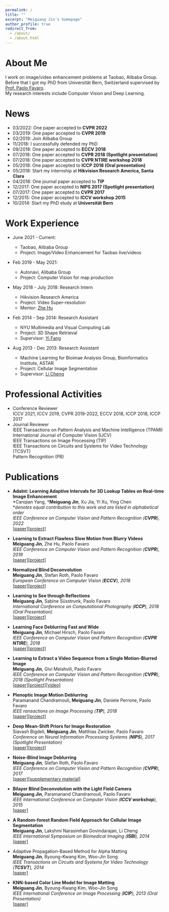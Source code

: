 ```yaml
---
permalink: /
title: ""
excerpt: "Meiguang Jin's homepage"
author_profile: true
redirect_from: 
  - /about/
  - /about.html
---
```

About Me
======
I work on image/video enhancement problems at Taobao, Alibaba Group. Before that I got my PhD from Universität Bern, Switzerland supervised by [Prof. Paolo Favaro](http://www.cvg.unibe.ch/people/favaro).  
My research interests include Computer Vision and Deep Learning. 

News
======
* 03/2022: One paper accepted to **CVPR 2022**
* 03/2019: One paper accepted to **CVPR 2019** 
* 02/2019: Join Alibaba Group
* 11/2018: I successfully defended my PhD
* 09/2018: One paper accepted to **ECCV 2018**
* 07/2018: One paper accepted to **CVPR 2018 (Spotlight presentation)**
* 07/2018: One paper accepted to **CVPR NTIRE workshop 2018**
* 05/2018: One paper accepted to **ICCP 2018 (Oral presentation)**
* 05/2018: Start my internship at **Hikvision Research America, Santa Clara**
* 04/2018: One journal paper accepted to **TIP**
* 12/2017: One paper accepted to **NIPS 2017 (Spotlight presentation)**
* 07/2017: One paper accepted to **CVPR 2017**
* 12/2015: One paper accepted to **ICCV workshop 2015**
* 10/2014: Start my PhD study at **Universität Bern** 

Work Experience
======
* June 2021 - Current:
  * Taobao, Alibaba Group
  * Project: Image/Video Enhancement for Taobao live/videos

* Feb 2019 - May 2021: 
  * Autonavi, Alibaba Group
  * Project: Computer Vision for map production

* May 2018 - July 2018: Research Intern
  * Hikvision Research America
  * Project: Video Super-resolution
  * Mentor: [Zhe Hu](https://eng.ucmerced.edu/people/zhu)

* Feb 2014 - Sep 2014: Research Assistant
  * NYU Multimedia and Visual Computing Lab
  * Project: 3D Shape Retrieval
  * Supervisor: [Yi Fang](https://nyuad.nyu.edu/en/academics/divisions/engineering/faculty/yi-fang.html)

* Aug 2013 - Dec 2013: Research Assistant
  * Machine Learning for Bioimae Analysis Group, Bioinformatics Institute, ASTAR
  * Project: Cellular Image Segmentation
  * Supervisor: [Li Cheng](https://web.bii.a-star.edu.sg/~chengli/)

Professional Activities
======
* Conference Reviewer  
ICCV 2021, ICCV 2019, CVPR 2019-2022, ECCV 2018, ICCP 2018, ICCP 2017  
* Journal Reviewer  
IEEE Transactions on Pattern Analysis and Machine Intelligence (TPAMI)  
International Journal of Computer Vision (IJCV)  
IEEE Transactions on Image Processing (TIP)  
IEEE Transactions on Circuits and Systems for Video Technology (TCSVT)  
Pattern Recognition (PR)

Publications
======  
* **AdaInt: Learning Adaptive Intervals for 3D Lookup Tables on Real-time Image Enhancement**  
*Canqian Yang, ***Meiguang Jin**, Xu Jia, Yi Xu, Ying Chen  
**denotes equal contribution to this work and are listed in alphabetical order*  
*IEEE Conference on Computer Vision and Pattern Recognition (**CVPR**), 2022*  
[[paper]](https://arxiv.org/abs/2204.13983)[[project]](https://github.com/ImCharlesY/AdaInt)

* **Learning to Extract Flawless Slow Motion from Blurry Videos**  
**Meiguang Jin**, Zhe Hu, Paolo Favaro  
*IEEE Conference on Computer Vision and Pattern Recognition (**CVPR**), 2019*  
[[paper]](https://github.com/MeiguangJin/slow-motion/blob/master/full_version.pdf)[[project]](https://github.com/MeiguangJin/slow-motion)

* **Normalized Blind Deconvolution**  
**Meiguang Jin**, Stefan Roth, Paolo Favaro  
*European Conference on Computer Vision (**ECCV**), 2018*  
[[paper]](http://openaccess.thecvf.com/content_ECCV_2018/papers/Meiguang_Jin_Normalized_Blind_Deconvolution_ECCV_2018_paper.pdf)[[project]](https://github.com/MeiguangJin/NBD)

* **Learning to See through Reflections**  
**Meiguang Jin**, Sabine Süsstrunk, Paolo Favaro  
*International Conference on Computational Photography (**ICCP**), 2018 (Oral Presentation)*  
[[paper]](https://ieeexplore.ieee.org/document/8368464?part=1)[[project]](https://github.com/MeiguangJin/Learning-to-See-through-Reflections)

* **Learning Face Deblurring Fast and Wide**  
**Meiguang Jin**, Michael Hirsch, Paolo Favaro  
*IEEE Conference on Computer Vision and Pattern Recognition (**CVPR NTIRE**), 2018*  
[[paper]](http://openaccess.thecvf.com/content_cvpr_2018_workshops/papers/w13/Jin_Learning_Face_Deblurring_CVPR_2018_paper.pdf)[[project]](http://www.cvg.unibe.ch/media/project/jin/faceDeblur.html)

* **Learning to Extract a Video Sequence from a Single Motion-Blurred Image**  
**Meiguang Jin**, Givi Meishvili, Paolo Favaro  
*IEEE Conference on Computer Vision and Pattern Recognition (**CVPR**), 2018 (Spotlight Presentation)*  
[[paper]](http://openaccess.thecvf.com/content_cvpr_2018/papers/Jin_Learning_to_Extract_CVPR_2018_paper.pdf)[[project]](https://github.com/MeiguangJin/Learning-to-Extract-a-Video-Sequence-from-a-Single-Motion-Blurred-Image)[[video]](http://www.cvg.unibe.ch/media/publications/video/video.zip)

* **Plenoptic Image Motion Deblurring**  
Paramanand Chandramouli, **Meiguang Jin**,  Daniele Perrone, Paolo Favaro  
*IEEE ransactions on Image Processing (**TIP**), 2018*  
[[paper]](http://www.cvg.unibe.ch/media/publications/pdf/PlenopticDeblur.pdf)[[project]](http://www.cvg.unibe.ch/media/project/chandramouli/PlenopticDeblurring.html)

* **Deep Mean-Shift Priors for Image Restoration**  
Siavash Bigdeli, **Meiguang Jin**, Matthias Zwicker, Paolo Favaro  
*Conference on Neural Information Processing Systems (**NIPS**), 2017 (Spotlight Presentation)*  
[[paper]](https://papers.nips.cc/paper/6678-deep-mean-shift-priors-for-image-restoration.pdf)[[project]](https://github.com/siavashBigdeli/DMSP)

* **Noise-Blind Image Deblurring**  
**Meiguang Jin**, Stefan Roth, Paolo Favaro  
*IEEE Conference on Computer Vision and Pattern Recognition (**CVPR**), 2017*  
[[paper]](http://www.cvg.unibe.ch/media/publications/pdf/Jin_Paper1300_camera_ready_validated.pdf)[[supplementary material]](http://www.cvg.unibe.ch/media/publications/pdf/Jin_supplementary.pdf)

* **Bilayer Blind Deconvolution with the Light Field Camera**  
**Meiguang Jin**, Paramanand Chandramouli, Paolo Favaro  
*IEEE International Conference on Computer Vision (**ICCV workshop**), 2015*  
[[paper]](http://www.cvg.unibe.ch/media/publications/pdf/JinICCV2015.pdf)

* **A Random-forest Random Field Approach for Cellular Image Segmentation**  
**Meiguang Jin**, Lakshmi Narasimhan Govindarajan, Li Cheng  
*IEEE International Symposium on Biomedical Imaging (**ISBI**), 2014*  
[[paper]](https://ieeexplore.ieee.org/document/6868103)

* Adaptive Propagation-Based Method for Alpha Matting  
**Meiguang Jin**, Byoung-Kwang Kim, Woo-Jin Song  
*IEEE Transactions on Circuits and Systems for Video Technology (**TCSVT**), 2014*  
[[paper]](https://ieeexplore.ieee.org/document/6727525)

* **KNN-based Color Line Model for Image Matting**  
**Meiguang Jin**, Byoung-Kwang Kim, Woo-Jin Song  
*IEEE International Conference on Image Processing (**ICIP**), 2013 (Oral Presentation)*  
[[paper]](https://ieeexplore.ieee.org/document/6738511)
